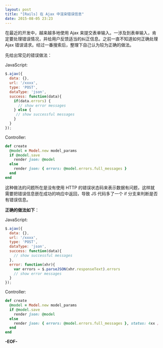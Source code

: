 ```yaml
---
layout: post
title: "[Rails] 在 Ajax 中渲染错误信息"
date: 2015-08-05 23:23
---
```


在最近的开发中，越来越多地使用 Ajax 来提交表单输入。一涉及到表单输入，肯定要处理错误情况，并给用户反馈适当的纠正信息。之前一直不知道如何正确处理 Ajax 错误请求。经过一番搜索后，整理下自己认为较为正确的做法。

先给出常见的错误做法：

JavaScript:

```javascript
$.ajax({
  data: {},
  url: '/xxxx',
  type: 'POST',
  dataType: 'json',
  success: function(data){
    if(data.errors) {
      // show error messages
    } else {
     // show successful messages
    }
  }
});
```

Controller:

```ruby
def create
  @model = Model.new model_params
  if @model.save
    render json: @model
  else
    render json: { errors: @model.errors.full_messages }
  end
end
```

这种做法的问题所在是没有使用 HTTP 的错误状态码来表示数据有问题，这样就需要把错误信息嵌在成功的响应中返回，导致 JS 代码多了一个 if 分支来判断是否有错误信息。

**正确的做法如下**：

JavaScript:

```javascript
$.ajax({
  data: {},
  url: '/xxxx',
  type: 'POST',
  dataType: 'json',
  success: function(data){
    // show successful messages
  },
  error: function(xhr){
    var errors = $.parseJSON(xhr.responseText).errors
    // show error messages
  }
});
```

Controller:

```ruby
def create
  @model = Model.new model_params
  if @model.save
    render json: @model
  else
    render json: { errors: @model.errors.full_messages }, status: 4xx // 使用符合错误信息的状态码
  end
end
```

**-EOF-**
